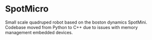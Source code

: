 # SpotMicro
 
Small scale quadruped robot based on the boston dynamics SpotMini. Codebase moved from Python to C++ due to issues with memory management embedded devices.

